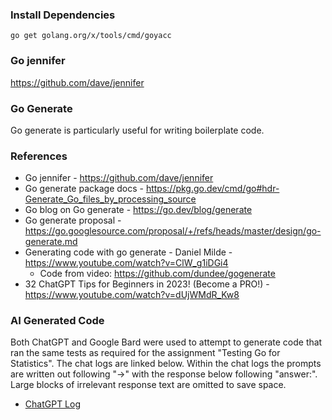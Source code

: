 ### Install Dependencies
`go get golang.org/x/tools/cmd/goyacc`

### Go jennifer
https://github.com/dave/jennifer

### Go Generate
Go generate is particularly useful for writing boilerplate code.

### References
- Go jennifer - https://github.com/dave/jennifer
- Go generate package docs - https://pkg.go.dev/cmd/go#hdr-Generate_Go_files_by_processing_source
- Go blog on Go generate - https://go.dev/blog/generate
- Go generate proposal - https://go.googlesource.com/proposal/+/refs/heads/master/design/go-generate.md
- Generating code with go generate - Daniel Milde - https://www.youtube.com/watch?v=ClW_g1iDGi4
    - Code from video: https://github.com/dundee/gogenerate
- 32 ChatGPT Tips for Beginners in 2023! (Become a PRO!) - https://www.youtube.com/watch?v=dUjWMdR_Kw8

### AI Generated Code
Both ChatGPT and Google Bard were used to attempt to generate code that ran the same tests as required for the
assignment "Testing Go for Statistics". The chat logs are linked below. Within the chat logs the prompts are written out
following "->" with the response below following "answer:". Large blocks of irrelevant response text are omitted to save
space.

- [ChatGPT Log](CHATGPT.md)
